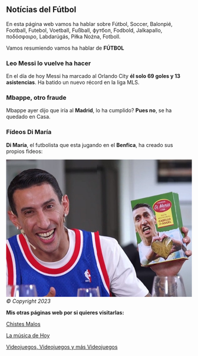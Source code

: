 ## Notícias del Fútbol

En esta página web vamos ha hablar sobre Fútbol, Soccer, Balonpié, Football, Futebol, Voetball, Fußball, футбол, Fodbold, Jalkapallo, ποδόσφαιρο, Labdarúgás, Piłka Nożna, Fotboll.

Vamos resumiendo vamos ha hablar de **FÚTBOL**

### Leo Messi lo vuelve ha hacer

En el día de hoy Messi ha marcado al Orlando City **él solo 69 goles y 13 asistencias**. Ha batido un nuevo récord en la liga MLS.

### Mbappe, otro fraude

Mbappe ayer dijo que iría al **Madrid**, lo ha cumplido? **Pues no**, se ha quedado en Casa.

### Fídeos Di María

**Di María**, el futbolista que esta jugando en el **Benfica**, ha creado sus propios fideos:

![Fideos Di María](dima.jpg)
*© Copyright 2023*


**Mis otras páginas web por si quieres visitarlas:**  
  
[Chistes Malos](index.md)  

[La música de Hoy](pag2.md)  

[Videojuegos, Videojuegos y más Videojuegos](pag3.md)


